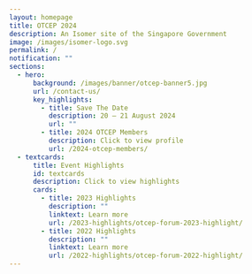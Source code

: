 ```yaml
---
layout: homepage
title: OTCEP 2024
description: An Isomer site of the Singapore Government
image: /images/isomer-logo.svg
permalink: /
notification: ""
sections:
  - hero:
      background: /images/banner/otcep-banner5.jpg
      url: /contact-us/
      key_highlights:
        - title: Save The Date
          description: 20 – 21 August 2024
          url: ""
        - title: 2024 OTCEP Members
          description: Click to view profile
          url: /2024-otcep-members/
  - textcards:
      title: Event Highlights
      id: textcards
      description: Click to view highlights
      cards:
        - title: 2023 Highlights
          description: ""
          linktext: Learn more
          url: /2023-highlights/otcep-forum-2023-highlight/
        - title: 2022 Highlights
          description: ""
          linktext: Learn more
          url: /2022-highlights/otcep-forum-2022-highlight/
---
```

